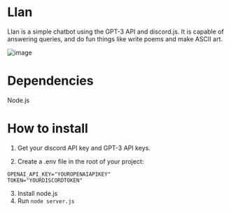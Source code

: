 # Llan

Llan is a simple chatbot using the GPT-3 API and discord.js. It is capable of answering queries, and do fun things like write poems and make ASCII art.

![image](https://user-images.githubusercontent.com/37886297/194086934-f31bfe1a-6fb2-4915-8672-2f0bcfa9922a.png)

# Dependencies

Node.js

# How to install

1) Get your discord API key and GPT-3 API keys.

2) Create a .env file in the root of your project:
```
OPENAI_API_KEY="YOUROPENAIAPIKEY"
TOKEN="YOURDISCORDTOKEN"
```

3) Install node.js
4) Run `node server.js`
